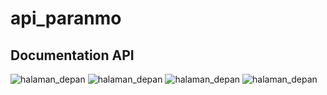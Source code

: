 # api_paranmo

## Documentation API
![halaman_depan](https://user-images.githubusercontent.com/79566120/170477152-d75491de-d827-4b70-9895-291ce31c656d.JPG "Halaman depan ketika membuka Aplikasi Soundex")
![halaman_depan](https://user-images.githubusercontent.com/79566120/170477243-7030c1aa-4250-4d4e-9fbe-a4965ce8314e.JPG "Halaman depan ketika membuka Aplikasi Soundex")
![halaman_depan](https://user-images.githubusercontent.com/79566120/170477340-49841471-af82-486d-a7a9-9fe7a45b646f.JPG "Halaman depan ketika membuka Aplikasi Soundex")
![halaman_depan](https://user-images.githubusercontent.com/79566120/170477395-d295eb7e-8a9f-4890-ae0a-3db5470f1fc4.JPG "Halaman depan ketika membuka Aplikasi Soundex")

